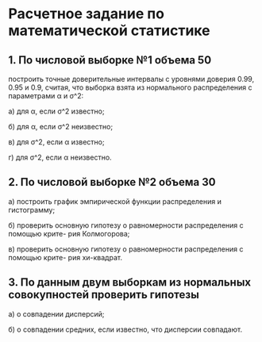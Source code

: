 # Расчетное задание по математической статистике

## 1. По числовой выборке №1 объема 50 
построить точные доверительные интервалы c уровнями доверия 0.99, 0.95 и 0.9, считая, что выборка взята из нормального
распределения с параметрами α и σ^2:

a) для α, если σ^2 известно;

б) для α, если σ^2 неизвестно;

в) для σ^2, если α известно;

г) для σ^2, если α неизвестно.

 ## 2. По числовой выборке №2 объема 30
а) построить график эмпирической функции распределения и гистограмму;

б) проверить основную гипотезу о равномерности распределения c помощью крите-
рия Колмогорова;

в) проверить основную гипотезу о равномерности распределения c помощью крите-
рия хи-квадрат.

## 3. По данным двум выборкам из нормальных совокупностей проверить гипотезы

а) о совпадении дисперсий;

б) о совпадении средних, если известно, что дисперсии совпадают.
